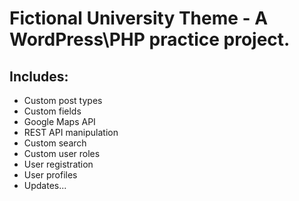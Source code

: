 # Fictional University Theme - A WordPress\PHP practice project.

## Includes:

- Custom post types
- Custom fields
- Google Maps API
- REST API manipulation
- Custom search
- Custom user roles
- User registration
- User profiles
- Updates...